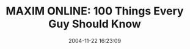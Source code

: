 ---
date: 2004-11-22 16:23:09
link:
  source: delicious
  source_url: https://del.icio.us/roytang
  text: 'MAXIM ONLINE: 100 Things Every Guy Should Know'
  url: http://www.maximonline.com/stupid_fun/articles/article_256.html
slug: maxim-online-100-things-every-guy-should-know
source: delicious
tags:
- cool
- articles
title: 'MAXIM ONLINE: 100 Things Every Guy Should Know'
---